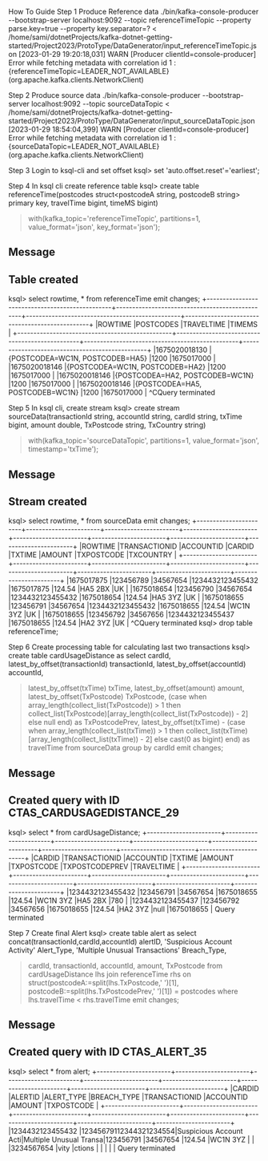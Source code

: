 How To Guide
Step 1
Produce Reference data
./bin/kafka-console-producer --bootstrap-server localhost:9092 --topic referenceTimeTopic --property parse.key=true --property key.separator=? < /home/sami/dotnetProjects/kafka-dotnet-getting-started/Project2023/ProtoType/DataGenerator/input_referenceTimeTopic.json
[2023-01-29 19:20:18,031] WARN [Producer clientId=console-producer] Error while fetching metadata with correlation id 1 : {referenceTimeTopic=LEADER_NOT_AVAILABLE} (org.apache.kafka.clients.NetworkClient)

Step 2
Produce source data
./bin/kafka-console-producer --bootstrap-server localhost:9092 --topic sourceDataTopic < /home/sami/dotnetProjects/kafka-dotnet-getting-started/Project2023/ProtoType/DataGenerator/input_sourceDataTopic.json
[2023-01-29 18:54:04,399] WARN [Producer clientId=console-producer] Error while fetching metadata with correlation id 1 : {sourceDataTopic=LEADER_NOT_AVAILABLE} (org.apache.kafka.clients.NetworkClient)

Step 3
Login to ksql-cli and set offset
ksql> set 'auto.offset.reset'='earliest';

Step 4
In ksql cli create reference table
ksql> create table referenceTime(postcodes struct<postcodeA string, postcodeB string> primary key, travelTime bigint, timeMS bigint)
>with(kafka_topic='referenceTimeTopic', partitions=1, value_format='json', key_format='json');

Message
---------------
Table created
---------------
ksql> select rowtime, * from referenceTime emit changes;
+------------------------------------------------+------------------------------------------------+------------------------------------------------+------------------------------------------------+
|ROWTIME                                         |POSTCODES                                       |TRAVELTIME                                      |TIMEMS                                          |
+------------------------------------------------+------------------------------------------------+------------------------------------------------+------------------------------------------------+
|1675020018130                                   |{POSTCODEA=WC1N, POSTCODEB=HA5}                 |1200                                            |1675017000                                      |
|1675020018146                                   |{POSTCODEA=WC1N, POSTCODEB=HA2}                 |1200                                            |1675017000                                      |
|1675020018146                                   |{POSTCODEA=HA2, POSTCODEB=WC1N}                 |1200                                            |1675017000                                      |
|1675020018146                                   |{POSTCODEA=HA5, POSTCODEB=WC1N}                 |1200                                            |1675017000                                      |
^CQuery terminated


Step 5
In ksql cli, create stream
ksql> create stream sourceData(transactionId string, accountId string, cardId string, txTime bigint, amount double, TxPostcode string, TxCountry string)
>with(kafka_topic='sourceDataTopic', partitions=1, value_format='json', timestamp='txTime');

Message
----------------
Stream created
----------------
ksql> select rowtime, * from sourceData emit changes;
+-----------------------+-----------------------+-----------------------+-----------------------+-----------------------+-----------------------+-----------------------+-----------------------+
|ROWTIME                |TRANSACTIONID          |ACCOUNTID              |CARDID                 |TXTIME                 |AMOUNT                 |TXPOSTCODE             |TXCOUNTRY              |
+-----------------------+-----------------------+-----------------------+-----------------------+-----------------------+-----------------------+-----------------------+-----------------------+
|1675017875             |123456789              |34567654               |1234432123455432       |1675017875             |124.54                 |HA5 2BX                |UK                     |
|1675018654             |123456790              |34567654               |1234432123455432       |1675018654             |124.54                 |HA5 3YZ                |UK                     |
|1675018655             |123456791              |34567654               |1234432123455432       |1675018655             |124.54                 |WC1N 3YZ               |UK                     |
|1675018655             |123456792              |34567656               |1234432123455437       |1675018655             |124.54                 |HA2 3YZ                |UK                     |
^CQuery terminated
ksql> drop table referenceTime;

Step 6
Create processing table for calculating last two transactions
ksql> create table cardUsageDistance as select cardId, latest_by_offset(transactionId) transactionId, latest_by_offset(accountId) accountId,
>latest_by_offset(txTime) txTime, latest_by_offset(amount) amount, latest_by_offset(TxPostcode) TxPostcode,
>(case when array_length(collect_list(TxPostcode)) > 1 then collect_list(TxPostcode)[array_length(collect_list(TxPostcode)) - 2]
>else null end) as TxPostcodePrev,
>latest_by_offset(txTime) - (case when array_length(collect_list(txTime)) > 1 then collect_list(txTime)[array_length(collect_list(txTime)) - 2] else cast(0 as bigint) end) as travelTime
>from sourceData group by cardId emit changes;

Message
-------------------------------------------------
Created query with ID CTAS_CARDUSAGEDISTANCE_29
-------------------------------------------------
ksql> select * from cardUsageDistance;
+-----------------------+-----------------------+-----------------------+-----------------------+-----------------------+-----------------------+-----------------------+-----------------------+
|CARDID                 |TRANSACTIONID          |ACCOUNTID              |TXTIME                 |AMOUNT                 |TXPOSTCODE             |TXPOSTCODEPREV         |TRAVELTIME             |
+-----------------------+-----------------------+-----------------------+-----------------------+-----------------------+-----------------------+-----------------------+-----------------------+
|1234432123455432       |123456791              |34567654               |1675018655             |124.54                 |WC1N 3YZ               |HA5 2BX                |780                    |
|1234432123455437       |123456792              |34567656               |1675018655             |124.54                 |HA2 3YZ                |null                   |1675018655             |
Query terminated

Step 7
Create final Alert
ksql> create table alert as select concat(transactionId,cardId,accountId) alertID, 'Suspicious Account Activity' Alert_Type, 'Multiple Unusual Transactions' Breach_Type,
>cardId, transactionId, accountId, amount,
>TxPostcode from cardUsageDistance lhs join referenceTime rhs
>on struct(postcodeA:=split(lhs.TxPostcode,' ')[1], postcodeB:=split(lhs.TxPostcodePrev,' ')[1]) = postcodes
>where lhs.travelTime < rhs.travelTime
>emit changes;

Message
-------------------------------------
Created query with ID CTAS_ALERT_35
-------------------------------------
ksql> select * from alert;
+-----------------------+-----------------------+-----------------------+-----------------------+-----------------------+-----------------------+-----------------------+-----------------------+
|CARDID                 |ALERTID                |ALERT_TYPE             |BREACH_TYPE            |TRANSACTIONID          |ACCOUNTID              |AMOUNT                 |TXPOSTCODE             |
+-----------------------+-----------------------+-----------------------+-----------------------+-----------------------+-----------------------+-----------------------+-----------------------+
|1234432123455432       |12345679112344321234554|Suspicious Account Acti|Multiple Unusual Transa|123456791              |34567654               |124.54                 |WC1N 3YZ               |
|                       |3234567654             |vity                   |ctions                 |                       |                       |                       |                       |
Query terminated



